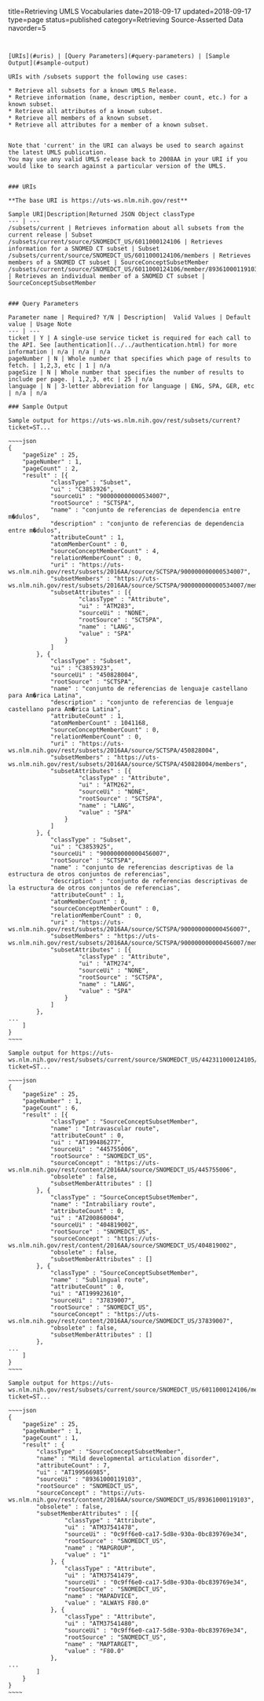 title=Retrieving UMLS Vocabularies
date=2018-09-17
updated=2018-09-17
type=page
status=published
category=Retrieving Source-Asserted Data
navorder=5
~~~~~~


[URIs](#uris) | [Query Parameters](#query-parameters) | [Sample Output](#sample-output)

URIs with /subsets support the following use cases:

* Retrieve all subsets for a known UMLS Release. 
* Retrieve information (name, description, member count, etc.) for a known subset.
* Retrieve all attributes of a known subset.
* Retrieve all members of a known subset.
* Retrieve all attributes for a member of a known subset.


Note that 'current' in the URI can always be used to search against the latest UMLS publication.
You may use any valid UMLS release back to 2008AA in your URI if you would like to search against a particular version of the UMLS.


### URIs

**The base URI is https://uts-ws.nlm.nih.gov/rest**

Sample URI|Description|Returned JSON Object classType
--- | ---
/subsets/current | Retrieves information about all subsets from the current release | Subset
/subsets/current/source/SNOMEDCT_US/6011000124106 | Retrieves information for a SNOMED CT subset | Subset
/subsets/current/source/SNOMEDCT_US/6011000124106/members | Retrieves members of a SNOMED CT subset | SourceConceptSubsetMember
/subsets/current/source/SNOMEDCT_US/6011000124106/member/89361000119103 | Retrieves an individual member of a SNOMED CT subset | SourceConceptSubsetMember


### Query Parameters

Parameter name | Required? Y/N | Description|  Valid Values | Default value | Usage Note
--- | ---
ticket | Y | A single-use service ticket is required for each call to the API. See [authentication](../../authentication.html) for more information | n/a | n/a | n/a
pageNumber | N | Whole number that specifies which page of results to fetch. | 1,2,3, etc | 1 | n/a
pageSize | N | Whole number that specifies the number of results to include per page. | 1,2,3, etc | 25 | n/a
language | N | 3-letter abbreviation for language | ENG, SPA, GER, etc | n/a | n/a

### Sample Output

Sample output for https://uts-ws.nlm.nih.gov/rest/subsets/current?ticket=ST...

~~~~json
{
	"pageSize" : 25,
	"pageNumber" : 1,
	"pageCount" : 2,
	"result" : [{
			"classType" : "Subset",
			"ui" : "C3853926",
			"sourceUi" : "900000000000534007",
			"rootSource" : "SCTSPA",
			"name" : "conjunto de referencias de dependencia entre m�dulos",
			"description" : "conjunto de referencias de dependencia entre m�dulos",
			"attributeCount" : 1,
			"atomMemberCount" : 0,
			"sourceConceptMemberCount" : 4,
			"relationMemberCount" : 0,
			"uri" : "https://uts-ws.nlm.nih.gov/rest/subsets/2016AA/source/SCTSPA/900000000000534007",
			"subsetMembers" : "https://uts-ws.nlm.nih.gov/rest/subsets/2016AA/source/SCTSPA/900000000000534007/members",
			"subsetAttributes" : [{
					"classType" : "Attribute",
					"ui" : "ATM283",
					"sourceUi" : "NONE",
					"rootSource" : "SCTSPA",
					"name" : "LANG",
					"value" : "SPA"
				}
			]
		}, {
			"classType" : "Subset",
			"ui" : "C3853923",
			"sourceUi" : "450828004",
			"rootSource" : "SCTSPA",
			"name" : "conjunto de referencias de lenguaje castellano para Am�rica Latina",
			"description" : "conjunto de referencias de lenguaje castellano para Am�rica Latina",
			"attributeCount" : 1,
			"atomMemberCount" : 1041168,
			"sourceConceptMemberCount" : 0,
			"relationMemberCount" : 0,
			"uri" : "https://uts-ws.nlm.nih.gov/rest/subsets/2016AA/source/SCTSPA/450828004",
			"subsetMembers" : "https://uts-ws.nlm.nih.gov/rest/subsets/2016AA/source/SCTSPA/450828004/members",
			"subsetAttributes" : [{
					"classType" : "Attribute",
					"ui" : "ATM262",
					"sourceUi" : "NONE",
					"rootSource" : "SCTSPA",
					"name" : "LANG",
					"value" : "SPA"
				}
			]
		}, {
			"classType" : "Subset",
			"ui" : "C3853925",
			"sourceUi" : "900000000000456007",
			"rootSource" : "SCTSPA",
			"name" : "conjunto de referencias descriptivas de la estructura de otros conjuntos de referencias",
			"description" : "conjunto de referencias descriptivas de la estructura de otros conjuntos de referencias",
			"attributeCount" : 1,
			"atomMemberCount" : 0,
			"sourceConceptMemberCount" : 0,
			"relationMemberCount" : 0,
			"uri" : "https://uts-ws.nlm.nih.gov/rest/subsets/2016AA/source/SCTSPA/900000000000456007",
			"subsetMembers" : "https://uts-ws.nlm.nih.gov/rest/subsets/2016AA/source/SCTSPA/900000000000456007/members",
			"subsetAttributes" : [{
					"classType" : "Attribute",
					"ui" : "ATM274",
					"sourceUi" : "NONE",
					"rootSource" : "SCTSPA",
					"name" : "LANG",
					"value" : "SPA"
				}
			]
		}, 
...
	]
}
~~~~

Sample output for https://uts-ws.nlm.nih.gov/rest/subsets/current/source/SNOMEDCT_US/442311000124105/members?ticket=ST...

~~~~json
{
	"pageSize" : 25,
	"pageNumber" : 1,
	"pageCount" : 6,
	"result" : [{
			"classType" : "SourceConceptSubsetMember",
			"name" : "Intravascular route",
			"attributeCount" : 0,
			"ui" : "AT199486277",
			"sourceUi" : "445755006",
			"rootSource" : "SNOMEDCT_US",
			"sourceConcept" : "https://uts-ws.nlm.nih.gov/rest/content/2016AA/source/SNOMEDCT_US/445755006",
			"obsolete" : false,
			"subsetMemberAttributes" : []
		}, {
			"classType" : "SourceConceptSubsetMember",
			"name" : "Intrabiliary route",
			"attributeCount" : 0,
			"ui" : "AT200860004",
			"sourceUi" : "404819002",
			"rootSource" : "SNOMEDCT_US",
			"sourceConcept" : "https://uts-ws.nlm.nih.gov/rest/content/2016AA/source/SNOMEDCT_US/404819002",
			"obsolete" : false,
			"subsetMemberAttributes" : []
		}, {
			"classType" : "SourceConceptSubsetMember",
			"name" : "Sublingual route",
			"attributeCount" : 0,
			"ui" : "AT199923610",
			"sourceUi" : "37839007",
			"rootSource" : "SNOMEDCT_US",
			"sourceConcept" : "https://uts-ws.nlm.nih.gov/rest/content/2016AA/source/SNOMEDCT_US/37839007",
			"obsolete" : false,
			"subsetMemberAttributes" : []
		}, 
...
	]
}
~~~~

Sample output for https://uts-ws.nlm.nih.gov/rest/subsets/current/source/SNOMEDCT_US/6011000124106/member/89361000119103?ticket=ST...

~~~~json
{
	"pageSize" : 25,
	"pageNumber" : 1,
	"pageCount" : 1,
	"result" : {
		"classType" : "SourceConceptSubsetMember",
		"name" : "Mild developmental articulation disorder",
		"attributeCount" : 7,
		"ui" : "AT199566985",
		"sourceUi" : "89361000119103",
		"rootSource" : "SNOMEDCT_US",
		"sourceConcept" : "https://uts-ws.nlm.nih.gov/rest/content/2016AA/source/SNOMEDCT_US/89361000119103",
		"obsolete" : false,
		"subsetMemberAttributes" : [{
				"classType" : "Attribute",
				"ui" : "ATM37541478",
				"sourceUi" : "0c9ff6e0-ca17-5d8e-930a-0bc839769e34",
				"rootSource" : "SNOMEDCT_US",
				"name" : "MAPGROUP",
				"value" : "1"
			}, {
				"classType" : "Attribute",
				"ui" : "ATM37541479",
				"sourceUi" : "0c9ff6e0-ca17-5d8e-930a-0bc839769e34",
				"rootSource" : "SNOMEDCT_US",
				"name" : "MAPADVICE",
				"value" : "ALWAYS F80.0"
			}, {
				"classType" : "Attribute",
				"ui" : "ATM37541480",
				"sourceUi" : "0c9ff6e0-ca17-5d8e-930a-0bc839769e34",
				"rootSource" : "SNOMEDCT_US",
				"name" : "MAPTARGET",
				"value" : "F80.0"
			}, 
...
		]
	}
}
~~~~